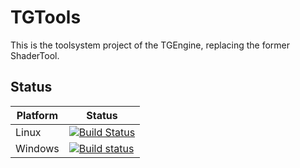 # TGTools

This is the toolsystem project of the TGEngine, replacing the former ShaderTool.

## Status

| Platform | Status                                                                                                                                                                  |
| -------- | ----------------------------------------------------------------------------------------------------------------------------------------------------------------------- |
| Linux    | [![Build Status](https://travis-ci.org/Troblecodings/TGTools.svg?branch=master)](https://travis-ci.org/Troblecodings/TGTools)                                           |
| Windows  | [![Build status](https://ci.appveyor.com/api/projects/status/xkqlankoj873h3xh/branch/master?svg=true)](https://ci.appveyor.com/project/MrTroble/tgengine/branch/master) |
